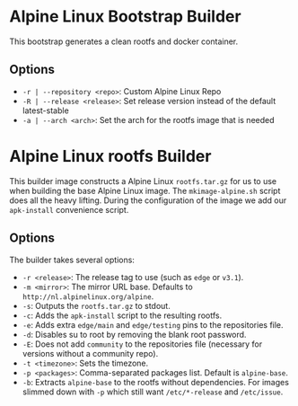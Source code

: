 # Alpine Linux Bootstrap Builder

This bootstrap generates a clean rootfs and docker container. 

## Options
* `-r | --repository <repo>`: Custom Alpine Linux Repo
* `-R | --release <release>`: Set release version instead of the default latest-stable
* `-a | --arch <arch>`: Set the arch for the rootfs image that is needed


# Alpine Linux rootfs Builder

This builder image constructs a Alpine Linux `rootfs.tar.gz` for us to use when building the base Alpine Linux image. The `mkimage-alpine.sh` script does all the heavy lifting. During the configuration of the image we add our `apk-install` convenience script.

## Options

The builder takes several options:

* `-r <release>`: The release tag to use (such as `edge` or `v3.1`).
* `-m <mirror>`: The mirror URL base. Defaults to `http://nl.alpinelinux.org/alpine`.
* `-s`: Outputs the `rootfs.tar.gz` to stdout.
* `-c`: Adds the `apk-install` script to the resulting rootfs.
* `-e`: Adds extra `edge/main` and `edge/testing` pins to the repositories file.
* `-d`: Disables su to root by removing the blank root password.
* `-E`: Does not add `community` to the repositories file (necessary for versions without a community repo).
* `-t <timezone>`: Sets the timezone.
* `-p <packages>`: Comma-separated packages list. Default is `alpine-base`.
* `-b`: Extracts `alpine-base` to the rootfs without dependencies. For images slimmed down with `-p` which still want `/etc/*-release` and `/etc/issue`.
